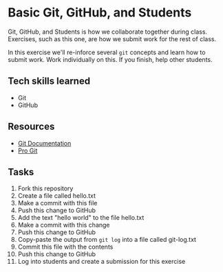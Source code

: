 Basic Git, GitHub, and Students
=========

Git, GitHub, and Students is how we collaborate together during class. Exercises, such as this one, are how we submit work for the rest of class.

In this exercise we'll re-inforce several `git` concepts and learn how to submit work. Work individually on this. If you finish, help other students.

## Tech skills learned

* Git
* GitHub

## Resources

* [Git Documentation](http://git-scm.com/documentation)
* [Pro Git](http://git-scm.com/book)

## Tasks

1. Fork this repository 
1. Create a file called hello.txt
1. Make a commit with this file
1. Push this change to GitHub
1. Add the text "hello world" to the file hello.txt
1. Make a commit with this change
1. Push this change to GitHub
1. Copy-paste the output from `git log` into a file called git-log.txt
1. Commit this file with the contents
1. Push this change to GitHub
1. Log into students and create a submission for this exercise

